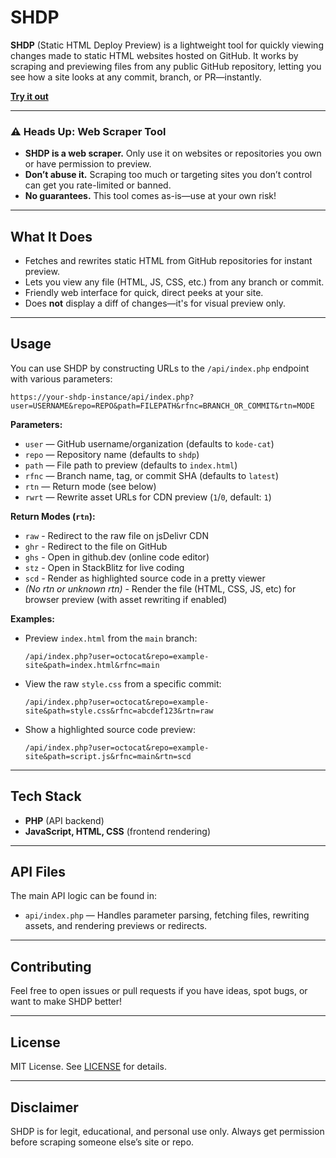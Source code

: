 # **SHDP**

**SHDP** (Static HTML Deploy Preview) is a lightweight tool for quickly viewing changes made to static HTML websites hosted on GitHub. It works by scraping and previewing files from any public GitHub repository, letting you see how a site looks at any commit, branch, or PR—instantly.

[**Try it out**](https://shdp.vercel.app)

---

### ⚠️ Heads Up: Web Scraper Tool

- **SHDP is a web scraper.** Only use it on websites or repositories you own or have permission to preview.
- **Don’t abuse it.** Scraping too much or targeting sites you don’t control can get you rate-limited or banned.
- **No guarantees.** This tool comes as-is—use at your own risk!

---

## What It Does

- Fetches and rewrites static HTML from GitHub repositories for instant preview.
- Lets you view any file (HTML, JS, CSS, etc.) from any branch or commit.
- Friendly web interface for quick, direct peeks at your site.
- Does **not** display a diff of changes—it's for visual preview only.

---

## Usage

You can use SHDP by constructing URLs to the `/api/index.php` endpoint with various parameters:

```
https://your-shdp-instance/api/index.php?user=USERNAME&repo=REPO&path=FILEPATH&rfnc=BRANCH_OR_COMMIT&rtn=MODE
```

**Parameters:**

- `user` — GitHub username/organization (defaults to `kode-cat`)
- `repo` — Repository name (defaults to `shdp`)
- `path` — File path to preview (defaults to `index.html`)
- `rfnc` — Branch name, tag, or commit SHA (defaults to `latest`)
- `rtn` — Return mode (see below)
- `rwrt` — Rewrite asset URLs for CDN preview (`1`/`0`, default: `1`)

**Return Modes (`rtn`):**
- `raw` - Redirect to the raw file on jsDelivr CDN
- `ghr` - Redirect to the file on GitHub
- `ghs` - Open in github.dev (online code editor)
- `stz` - Open in StackBlitz for live coding
- `scd` - Render as highlighted source code in a pretty viewer
- *(No rtn or unknown rtn)* - Render the file (HTML, CSS, JS, etc) for browser preview (with asset rewriting if enabled)

**Examples:**

- Preview `index.html` from the `main` branch:
  ```
  /api/index.php?user=octocat&repo=example-site&path=index.html&rfnc=main
  ```
- View the raw `style.css` from a specific commit:
  ```
  /api/index.php?user=octocat&repo=example-site&path=style.css&rfnc=abcdef123&rtn=raw
  ```
- Show a highlighted source code preview:
  ```
  /api/index.php?user=octocat&repo=example-site&path=script.js&rfnc=main&rtn=scd
  ```

---

## Tech Stack

- **PHP** (API backend)
- **JavaScript, HTML, CSS** (frontend rendering)

---

## API Files

The main API logic can be found in:
- `api/index.php` — Handles parameter parsing, fetching files, rewriting assets, and rendering previews or redirects.

---

## Contributing

Feel free to open issues or pull requests if you have ideas, spot bugs, or want to make SHDP better!

---

## License

MIT License. See [LICENSE](LICENSE) for details.

---

## Disclaimer

SHDP is for legit, educational, and personal use only. Always get permission before scraping someone else’s site or repo.
